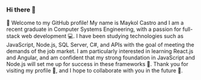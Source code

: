 ### Hi there 👋

🖖 Welcome to my GitHub profile! My name is Maykol Castro and I am a recent graduate in Computer Systems Engineering, with a passion for full-stack web development 💻. I have been studying technologies such as JavaScript, Node.js, SQL Server, C#, and APIs with the goal of meeting the demands of the job market. I am particularly interested in learning React.js and Angular, and am confident that my strong foundation in JavaScript and Node.js will set me up for success in these frameworks 🚀. Thank you for visiting my profile 🙏, and I hope to collaborate with you in the future 🤝.
